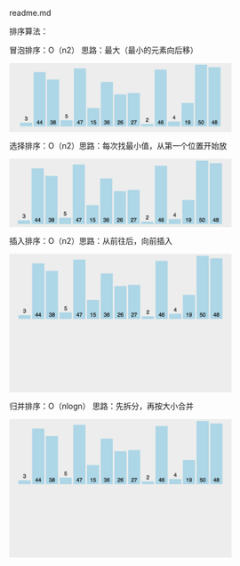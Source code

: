 readme.md

排序算法：

冒泡排序：O（n2） 思路：最大（最小的元素向后移）

 <img src="./bubbleSort.gif" width = "400" height = "%50" alt="冒泡排序" align=center />

选择排序：O（n2）思路：每次找最小值，从第一个位置开始放

 <img src="./selectSort.gif" width = "400" height = "%50" alt="选择排序" align=center />

插入排序：O（n2）思路：从前往后，向前插入

 <img src="./insertSort.gif" width = "400" height = "%50" alt="插入排序" align=center />
 
 归并排序：O（nlogn） 思路：先拆分，再按大小合并

 <img src="./mergeSort.gif" width = "400" height = "%50" alt="归并排序" align=center />
 
